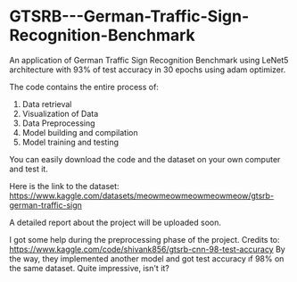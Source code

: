 # GTSRB---German-Traffic-Sign-Recognition-Benchmark
An application of German Traffic Sign Recognition Benchmark using LeNet5 architecture with 93% of test accuracy in 30 epochs using adam optimizer.

The code contains the entire process of:
1. Data retrieval
2. Visualization of Data
3. Data Preprocessing
4. Model building and compilation
5. Model training and testing

You can easily download the code and the dataset on your own computer and test it.

Here is the link to the dataset: https://www.kaggle.com/datasets/meowmeowmeowmeowmeow/gtsrb-german-traffic-sign

A detailed report about the project will be uploaded soon.
 
I got some help during the preprocessing phase of the project. Credits to: https://www.kaggle.com/code/shivank856/gtsrb-cnn-98-test-accuracy
By the way, they implemented another model and got test accuracy ıf 98% on the same dataset. Quite impressive, isn't it?
